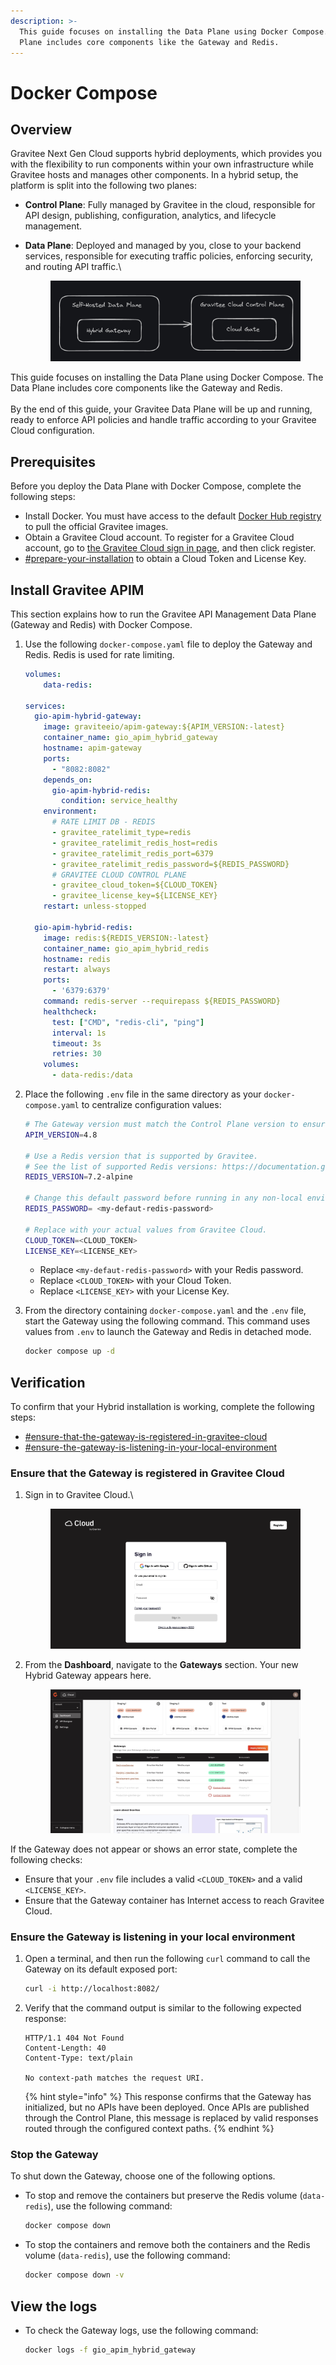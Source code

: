 ```yaml
---
description: >-
  This guide focuses on installing the Data Plane using Docker Compose. The Data
  Plane includes core components like the Gateway and Redis.
---
```


# Docker Compose

## Overview

Gravitee Next Gen Cloud supports hybrid deployments, which provides you with the flexibility to run components within your own infrastructure while Gravitee hosts and manages other components. In a hybrid setup, the platform is split into the following two planes:

* **Control Plane**: Fully managed by Gravitee in the cloud, responsible for API design, publishing, configuration, analytics, and lifecycle management.
*   **Data Plane**: Deployed and managed by you, close to your backend services, responsible for executing traffic policies, enforcing security, and routing API traffic.\


    <figure><img src="../../../.gitbook/assets/docker-compose-overview-.png" alt=""><figcaption></figcaption></figure>

This guide focuses on installing the Data Plane using Docker Compose. The Data Plane includes core components like the Gateway and Redis.\
\
By the end of this guide, your Gravitee Data Plane will be up and running, ready to enforce API policies and handle traffic according to your Gravitee Cloud configuration.

## Prerequisites

Before you deploy the Data Plane with Docker Compose, complete the following steps:

* Install Docker. You must have access to the default [Docker Hub registry](https://hub.docker.com/) to pull the official Gravitee images.
* Obtain a Gravitee Cloud account. To register for a Gravitee Cloud account, go to [the Gravitee Cloud sign in page](http://cloud.gravitee.io/signup), and then click register.
* [#prepare-your-installation](../#prepare-your-installation "mention") to obtain a Cloud Token and License Key.

## Install Gravitee APIM

This section explains how to run the Gravitee API Management Data Plane (Gateway and Redis) with Docker Compose.

1.  Use the following `docker-compose.yaml` file to deploy the Gateway and Redis. Redis is used for rate limiting.

    ```yaml
    volumes:
        data-redis:

    services:
      gio-apim-hybrid-gateway:
        image: graviteeio/apim-gateway:${APIM_VERSION:-latest}
        container_name: gio_apim_hybrid_gateway
        hostname: apim-gateway
        ports:
          - "8082:8082"
        depends_on:
          gio-apim-hybrid-redis:
            condition: service_healthy
        environment:
          # RATE LIMIT DB - REDIS
          - gravitee_ratelimit_type=redis
          - gravitee_ratelimit_redis_host=redis
          - gravitee_ratelimit_redis_port=6379
          - gravitee_ratelimit_redis_password=${REDIS_PASSWORD}
          # GRAVITEE CLOUD CONTROL PLANE
          - gravitee_cloud_token=${CLOUD_TOKEN}
          - gravitee_license_key=${LICENSE_KEY}
        restart: unless-stopped
      
      gio-apim-hybrid-redis:
        image: redis:${REDIS_VERSION:-latest}
        container_name: gio_apim_hybrid_redis
        hostname: redis
        restart: always
        ports:
          - '6379:6379'
        command: redis-server --requirepass ${REDIS_PASSWORD}
        healthcheck:
          test: ["CMD", "redis-cli", "ping"]
          interval: 1s
          timeout: 3s
          retries: 30
        volumes: 
          - data-redis:/data
    ```
2.  Place the following `.env` file in the same directory as your `docker-compose.yaml` to centralize configuration values:

    ```bash
    # The Gateway version must match the Control Plane version to ensure compatibility.
    APIM_VERSION=4.8

    # Use a Redis version that is supported by Gravitee.
    # See the list of supported Redis versions: https://documentation.gravitee.io/apim/configure-apim/repositories/redis#supported-databases
    REDIS_VERSION=7.2-alpine

    # Change this default password before running in any non-local environment.
    REDIS_PASSWORD= <my-defaut-redis-password>

    # Replace with your actual values from Gravitee Cloud.
    CLOUD_TOKEN=<CLOUD_TOKEN>
    LICENSE_KEY=<LICENSE_KEY>
    ```

    * Replace `<my-defaut-redis-password>` with your Redis password.
    * Replace `<CLOUD_TOKEN>` with your Cloud Token.
    * Replace `<LICENSE_KEY>` with your License Key.
3.  From the directory containing `docker-compose.yaml` and the `.env` file, start the Gateway using the following command. This command uses values from `.env` to launch the Gateway and Redis in detached mode.

    ```sh
    docker compose up -d
    ```

## Verification

To confirm that your Hybrid installation is working, complete the following steps:

* [#ensure-that-the-gateway-is-registered-in-gravitee-cloud](docker-compose.md#ensure-that-the-gateway-is-registered-in-gravitee-cloud "mention")
* [#ensure-the-gateway-is-listening-in-your-local-environment](docker-compose.md#ensure-the-gateway-is-listening-in-your-local-environment "mention")

### Ensure that the Gateway is registered in Gravitee Cloud

1.  Sign in to Gravitee Cloud.\


    <figure><img src="../../../.gitbook/assets/cloud-ssign-in-page.png" alt=""><figcaption></figcaption></figure>
2.  From the **Dashboard**, navigate to the **Gateways** section. Your new Hybrid Gateway appears here.

    <figure><img src="../../../.gitbook/assets/0023A006-6B47-468B-923B-AA823EF40368_1_201_a.jpeg" alt=""><figcaption></figcaption></figure>

If the Gateway does not appear or shows an error state, complete the following checks:

* Ensure that your `.env` file includes a valid `<CLOUD_TOKEN>` and a valid `<LICENSE_KEY>`.
* Ensure that the Gateway container has Internet access to reach Gravitee Cloud.

### **Ensure the Gateway is listening in your local environment**

1.  Open a terminal, and then run the following `curl` command to call the Gateway on its default exposed port:

    ```bash
    curl -i http://localhost:8082/
    ```
2.  Verify that the command output is similar to the following expected response:

    ```http
    HTTP/1.1 404 Not Found
    Content-Length: 40
    Content-Type: text/plain

    No context-path matches the request URI.
    ```



    {% hint style="info" %}
    This response confirms that the Gateway has initialized, but no APIs have been deployed. Once APIs are published through the Control Plane, this message is replaced by valid responses routed through the configured context paths.
    {% endhint %}

### Stop the Gateway

To shut down the Gateway, choose one of the following options.

*   To stop and remove the containers but preserve the Redis volume (`data-redis`), use the following command:

    ```sh
    docker compose down
    ```
*   To stop the containers and remove both the containers and the Redis volume (`data-redis`), use the following command:

    ```sh
    docker compose down -v
    ```

## View the logs

*   To check the Gateway logs, use the following command:&#x20;

    ```sh
    docker logs -f gio_apim_hybrid_gateway
    ```
